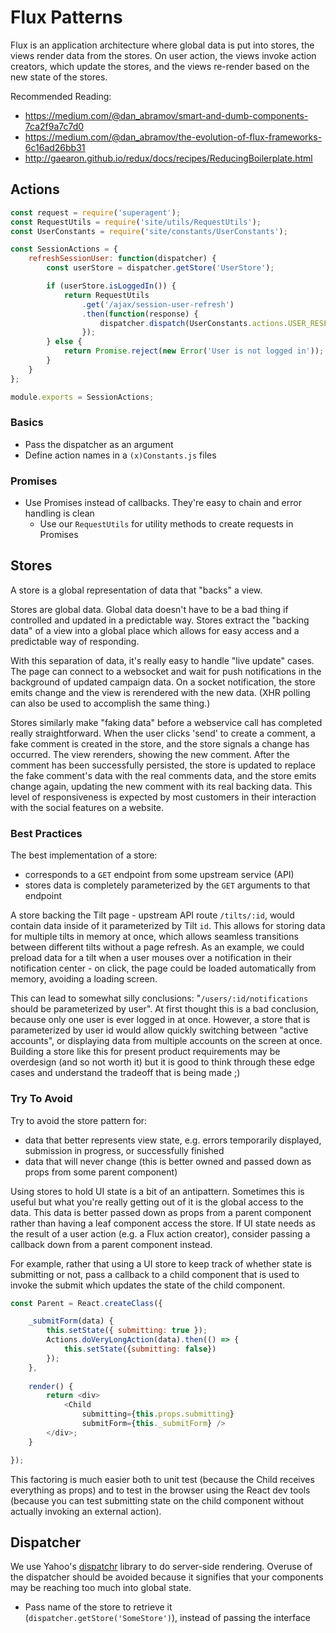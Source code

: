# Flux Patterns

Flux is an application architecture where global data is put into stores, the views render data from the stores.  On user action, the views invoke action creators, which update the stores, and the views re-render based on the new state of the stores.

Recommended Reading:
* https://medium.com/@dan_abramov/smart-and-dumb-components-7ca2f9a7c7d0 
* https://medium.com/@dan_abramov/the-evolution-of-flux-frameworks-6c16ad26bb31
* http://gaearon.github.io/redux/docs/recipes/ReducingBoilerplate.html

## Actions

```javascript
const request = require('superagent');
const RequestUtils = require('site/utils/RequestUtils');
const UserConstants = require('site/constants/UserConstants');

const SessionActions = {
    refreshSessionUser: function(dispatcher) {
        const userStore = dispatcher.getStore('UserStore');

        if (userStore.isLoggedIn()) {
            return RequestUtils
                .get('/ajax/session-user-refresh')
                .then(function(response) {
                    dispatcher.dispatch(UserConstants.actions.USER_RESET_INFO, response.body);
                });
        } else {
            return Promise.reject(new Error('User is not logged in'));
        }
    }
};

module.exports = SessionActions;

```
### Basics
* Pass the dispatcher as an argument
* Define action names in a ```(x)Constants.js``` files

### Promises
* Use Promises instead of callbacks. They're easy to chain and error handling is clean
  * Use our ```RequestUtils``` for utility methods to create requests in Promises

## Stores

A store is a global representation of data that "backs" a view.

Stores are global data.  Global data doesn't have to be a bad thing if controlled and updated in a predictable way.  Stores extract the "backing data" of a view into a global place which allows for easy access and a predictable way of responding.

 With this separation of data, it's really easy to handle "live update" cases.  The page can connect to a websocket and wait for push notifications in the background of updated campaign data.  On a socket notification, the store emits change and the view is rerendered with the new data.  (XHR polling can also be used to accomplish the same thing.)

Stores similarly make "faking data" before a webservice call has completed really straightforward.  When the user clicks 'send' to create a comment, a fake comment is created in the store, and the store signals a change has occurred.  The view rerenders, showing the new comment.  After the comment has been successfully persisted, the store is updated to replace the fake comment's data with the real comments data, and the store emits change again, updating the new comment with its real backing data.  This level of responsiveness is expected by most customers in their interaction with the social features on a website.

### Best Practices

The best implementation of a store:
* corresponds to a `GET` endpoint from some upstream service (API)
* stores data is completely parameterized by the `GET` arguments to that endpoint

A store backing the Tilt page - upstream API route `/tilts/:id`, would contain data inside of it parameterized by Tilt `id`.  This allows for storing data for multiple tilts in memory at once, which allows seamless transitions between different tilts without a page refresh.  As an example, we could preload data for a tilt when a user mouses over a notification in their notification center - on click, the page could be loaded automatically from memory, avoiding a loading screen.  

This can lead to somewhat silly conclusions: "`/users/:id/notifications` should be parameterized by user".  At first thought this is a bad conclusion, because only one user is ever logged in at once.  However, a store that is parameterized by user id would allow quickly switching between "active accounts", or displaying data from multiple accounts on the screen at once.  Building a store like this for present product requirements may be overdesign (and so not worth it) but it is good to think through these edge cases and understand the tradeoff that is being made ;)

### Try To Avoid

Try to avoid the store pattern for:
* data that better represents view state, e.g. errors temporarily displayed, submission in progress, or successfully finished
* data that will never change (this is better owned and passed down as props from some parent component)

Using stores to hold UI state is a bit of an antipattern.  Sometimes this is useful but what you're really getting out of it is the global access to the data.  This data is better passed down as props from a parent component rather than having a leaf component access the store.  If UI state needs as the result of a user action (e.g. a Flux action creator), consider passing a callback down from a parent component instead.

For example, rather that using a UI store to keep track of whether state is submitting or not, pass a callback to a child component that is used to invoke the submit which updates the state of the child component.

```javascript
const Parent = React.createClass({

	_submitForm(data) {
		this.setState({ submitting: true });
		Actions.doVeryLongAction(data).then(() => {
			this.setState({submitting: false})
		});
	},
	
	render() {
		return <div>
			<Child 
				submitting={this.props.submitting}
				submitForm={this._submitForm} />
		</div>;
	}

});
```

This factoring is much easier both to unit test (because the Child receives everything as props) and to test in the browser using the React dev tools (because you can test submitting state on the child component without actually invoking an external action).

## Dispatcher

We use Yahoo's [dispatchr](https://github.com/yahoo/dispatchr) library to do server-side rendering.  Overuse of the dispatcher should be avoided because it signifies that your components may be reaching too much into global state.

* Pass name of the store to retrieve it (```dispatcher.getStore('SomeStore')```), instead of passing the interface
